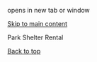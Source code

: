 opens in new tab or window

[Skip to main content](https://www.pittsburghpa.gov/Home/Do-it-online/Park-Shelter-Rental#main-content)

Park Shelter Rental

[Back to top](https://www.pittsburghpa.gov/Home/Do-it-online/Park-Shelter-Rental#body-top)
